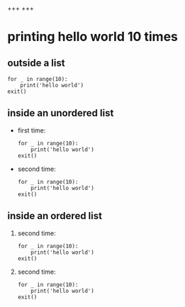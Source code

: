 +++
+++

# printing hello world 10 times

## outside a list

```python,linenos
for _ in range(10):
    print('hello world')
exit()
```

## inside an unordered list

- first time:

  ```python,linenos
  for _ in range(10):
      print('hello world')
  exit()
  ```

- second time:

  ```python,linenos
  for _ in range(10):
      print('hello world')
  exit()
  ```

## inside an ordered list

1. second time:

   ```python,linenos
   for _ in range(10):
       print('hello world')
   exit()
   ```

1. second time:

   ```python,linenos
   for _ in range(10):
       print('hello world')
   exit()
   ```
